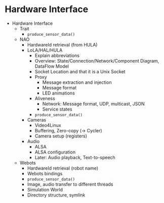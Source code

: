 # Hardware Interface

- Hardware Interface
    - Trait
        - `produce_sensor_data()`
    - NAO
        - HardwareId retrieval (from HULA)
        - LoLA/HAL/HULA
            - Explain abbreviations
            - Overview: State/Connection/Network/Component Diagram, DataFlow Model
            - Socket Location and that it is a Unix Socket
            - Proxy
                - Message extraction and injection
                - Message format
                - LED animations
            - Aliveness
                - Network: Message format, UDP, multicast, JSON
                - Service states
            - `produce_sensor_data()`
        - Cameras
            - Video4Linux
            - Buffering, Zero-copy (-> Cycler)
            - Camera setup (registers)
        - Audio
            - ALSA
            - ALSA configuration
            - Later: Audio playback, Text-to-speech
    - Webots
        - HardwareId retrieval (robot name)
        - Webots bindings
        - `produce_sensor_data()`
        - Image, audio transfer to different threads
        - Simulation World
        - Directory structure, symlink

